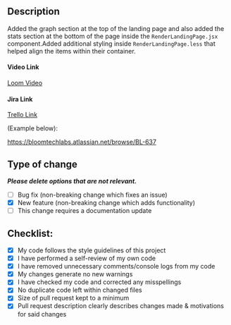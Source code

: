 ## Description

Added the graph section at the top of the landing page and also added the stats section at the bottom of the page inside the `RenderLandingPage.jsx` component.Added additional styling inside `RenderLandingPage.less` that helped align the items within their container.

#### Video Link

[Loom Video](https://www.loom.com/share/3bdc7e7aa47c42298645163928d7ff4c?sid=9bd482b2-a27b-49b2-a1c0-dc4b3226b3ca)

#### Jira Link

[Trello Link](https://trello.com/b/vqdc1glO/bt-labs)

(Example below):

https://bloomtechlabs.atlassian.net/browse/BL-637

## Type of change

**_Please delete options that are not relevant._**

- [ ] Bug fix (non-breaking change which fixes an issue)
- [x] New feature (non-breaking change which adds functionality)
- [ ] This change requires a documentation update

## Checklist:

- [x] My code follows the style guidelines of this project
- [x] I have performed a self-review of my own code
- [x] I have removed unnecessary comments/console logs from my code
- [x] My changes generate no new warnings
- [x] I have checked my code and corrected any misspellings
- [x] No duplicate code left within changed files
- [x] Size of pull request kept to a minimum
- [x] Pull request description clearly describes changes made & motivations for said changes
